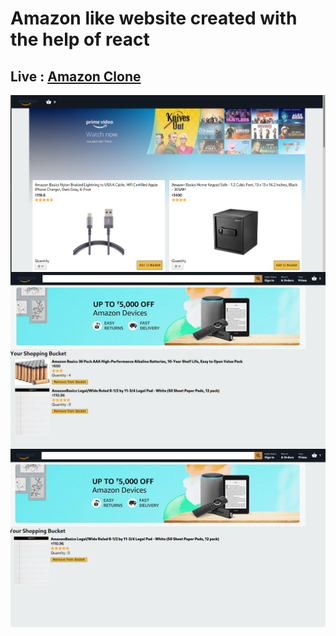 # Amazon like website created with the help of react

## Live  : <a href="https://serene-borg-fc3c10.netlify.app/"> Amazon Clone</a>



<img align="center" alt="app-screenshot1" width="1200px" src="https://github.com/Rahulbeniwal26119/amazon-clone/blob/master/public/screenshots/screenshot1.png">

<img align="center" alt="app-screenshot1" width="1200px" src="https://github.com/Rahulbeniwal26119/amazon-clone/blob/master/public/screenshots/screenshots2.png">

<img align="center" alt="app-screenshot1" width="1200px" src="https://github.com/Rahulbeniwal26119/amazon-clone/blob/master/public/screenshots/screenshot3.png">
